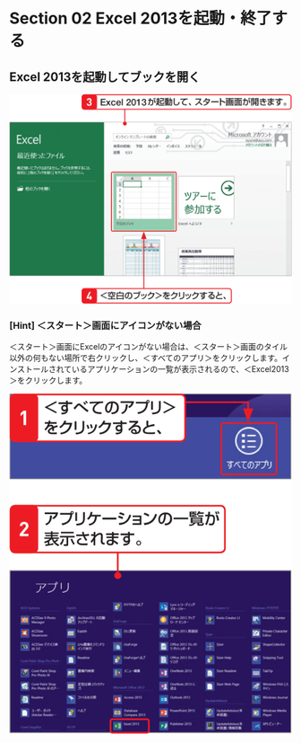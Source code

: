 # Section 02 Excel 2013を起動・終了する

## Excel 2013を起動してブックを開く

![](002.png)

### [Hint] ＜スタート＞画面にアイコンがない場合

＜スタート＞画面にExcelのアイコンがない場合は、＜スタート＞画面のタイル以外の何もない場所で右クリックし、＜すべてのアプリ＞をクリックします。インストールされているアプリケーションの一覧が表示されるので、＜Excel2013＞をクリックします。

![hint](003.png)
